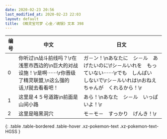 ```yaml
---
date: 2020-02-23 20:56
last_modified_at: 2020-02-23 22:03
layout: default
title: 《精灵宝可梦 心金／魂银》文本 398
---
```

| 编号 | 中文 | 日文 |
| ---- | ---- | ---- |
| 0 | 你听过\n战斗前线吗？\r在浅葱市西边的\n巨大的对战设施！\r是啊⋯⋯\r你晋级了精灵联盟,\n这么强的话,\f就去看看吧！ | ガ－ン！\nあなたに　シ－ル　あげたいのに\fシ－ルいれを　もっていない⋯⋯\rでも　しんぱい　しないで\rシ－ルいれは\nおねえちゃんが　くれるから！\r |
| 1 | 这里是４５号道路\n前面是山间小路 | あら！\nあなた　シ－ル　いっぱいよ！\r |
| 2 | 这里是暗黑洞穴 | モ－モ－　すっかり　げんき！\r |
{: .table .table-bordered .table-hover .xz-pokemon-text .xz-pokemon-text-HGSS }